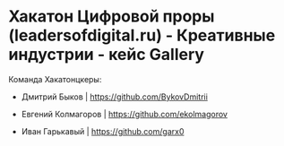 # Хакатон Цифровой проры (leadersofdigital.ru) - Креативные индустрии - кейс Gallery

Команда Хакатонцкеры:

* Дмитрий Быков | https://github.com/BykovDmitrii

* Евгений Колмагоров | https://github.com/ekolmagorov

* Иван Гарькавый | https://github.com/garx0
